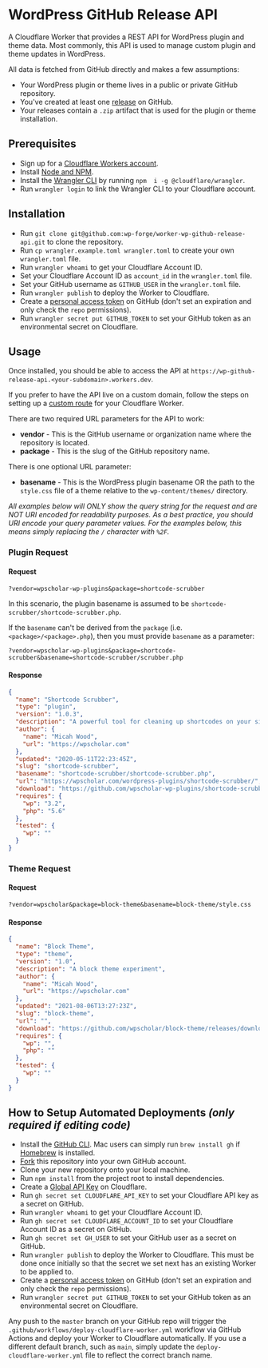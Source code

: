 # WordPress GitHub Release API

A Cloudflare Worker that provides a REST API for WordPress plugin and theme data. Most commonly, this API is used to manage custom plugin and theme updates in WordPress.

All data is fetched from GitHub directly and makes a few assumptions:

- Your WordPress plugin or theme lives in a public or private GitHub repository.
- You've created at least one [release](https://docs.github.com/en/github/administering-a-repository/releasing-projects-on-github/managing-releases-in-a-repository#creating-a-release) on GitHub.
- Your releases contain a `.zip` artifact that is used for the plugin or theme installation.

## Prerequisites

- Sign up for a [Cloudflare Workers account](https://dash.cloudflare.com/sign-up/workers).
- Install [Node and NPM](https://nodejs.org/en/download/).
- Install the [Wrangler CLI](https://developers.cloudflare.com/workers/cli-wrangler/install-update) by running `npm 
  i -g @cloudflare/wrangler`.
- Run `wrangler login` to link the Wrangler CLI to your Cloudflare account.

## Installation

- Run `git clone git@github.com:wp-forge/worker-wp-github-release-api.git` to clone the repository.
- Run `cp wrangler.example.toml wrangler.toml` to create your own `wrangler.toml` file.
- Run `wrangler whoami` to get your Cloudflare Account ID.
- Set your Cloudflare Account ID as `account_id` in the `wrangler.toml` file.
- Set your GitHub username as `GITHUB_USER` in the `wrangler.toml` file.
- Run `wrangler publish` to deploy the Worker to Cloudflare.
- Create a [personal access token](https://github.com/settings/tokens) on GitHub (don't set an expiration and only
  check the `repo` permissions).
- Run `wrangler secret put GITHUB_TOKEN` to set your GitHub token as an environmental secret on Cloudflare.

## Usage

Once installed, you should be able to access the API at `https://wp-github-release-api.<your-subdomain>.workers.dev`.

If you prefer to have the API live on a custom domain, follow the steps on setting up a [custom route](https://developers.cloudflare.com/workers/platform/routes) for your 
Cloudflare Worker.

There are two required URL parameters for the API to work:

- **vendor** - This is the GitHub username or organization name where the repository is located.
- **package** - This is the slug of the GitHub repository name.

There is one optional URL parameter:

- **basename** - This is the WordPress plugin basename OR the path to the `style.css` file of a theme relative to 
  the `wp-content/themes/` directory.

_All examples below will ONLY show the query string for the request and are NOT URI encoded for readability purposes. 
As a best practice, you should URI encode your query parameter values. For the examples below, this means simply 
replacing the `/` character with `%2F`._

### Plugin Request

#### Request
```text
?vendor=wpscholar-wp-plugins&package=shortcode-scrubber
```

In this scenario, the plugin basename is assumed to be `shortcode-scrubber/shortcode-scrubber.php`. 

If the `basename` can't be derived from the `package` (i.e. `<package>/<package>.php`), then you must provide 
`basename` 
as a parameter:

```text
?vendor=wpscholar-wp-plugins&package=shortcode-scrubber&basename=shortcode-scrubber/scrubber.php
```

#### Response
```json
{
  "name": "Shortcode Scrubber",
  "type": "plugin",
  "version": "1.0.3",
  "description": "A powerful tool for cleaning up shortcodes on your site and confidently managing plugins and themes that use shortcodes.",
  "author": {
    "name": "Micah Wood",
    "url": "https://wpscholar.com"
  },
  "updated": "2020-05-11T22:23:45Z",
  "slug": "shortcode-scrubber",
  "basename": "shortcode-scrubber/shortcode-scrubber.php",
  "url": "https://wpscholar.com/wordpress-plugins/shortcode-scrubber/",
  "download": "https://github.com/wpscholar-wp-plugins/shortcode-scrubber/releases/download/1.0.3/shortcode-scrubber.zip",
  "requires": {
    "wp": "3.2",
    "php": "5.6"
  },
  "tested": {
    "wp": ""
  }
}
```

### Theme Request

#### Request
```text
?vendor=wpscholar&package=block-theme&basename=block-theme/style.css
```

#### Response
```json
{
  "name": "Block Theme",
  "type": "theme",
  "version": "1.0",
  "description": "A block theme experiment",
  "author": {
    "name": "Micah Wood",
    "url": "https://wpscholar.com"
  },
  "updated": "2021-08-06T13:27:23Z",
  "slug": "block-theme",
  "url": "",
  "download": "https://github.com/wpscholar/block-theme/releases/download/1.0/block-theme.zip",
  "requires": {
    "wp": "",
    "php": ""
  },
  "tested": {
    "wp": ""
  }
}
```

## How to Setup Automated Deployments *(only required if editing code)*

- Install the [GitHub CLI](https://github.com/cli/cli#installation). Mac users can simply run `brew install gh` if
  [Homebrew](https://brew.sh/) is installed.
- [Fork](https://docs.github.com/en/get-started/quickstart/fork-a-repo) this repository into your own GitHub account.
- Clone your new repository onto your local machine.
- Run `npm install` from the project root to install dependencies.
- Create a [Global API Key](https://dash.cloudflare.com/profile/api-tokens) on Cloudflare.
- Run `gh secret set CLOUDFLARE_API_KEY` to set your Cloudflare API key as a secret on GitHub.
- Run `wrangler whoami` to get your Cloudflare Account ID.
- Run `gh secret set CLOUDFLARE_ACCOUNT_ID` to set your Cloudflare Account ID as a secret on GitHub.
- Run `gh secret set GH_USER` to set your GitHub user as a secret on GitHub.
- Run `wrangler publish` to deploy the Worker to Cloudflare. This must be done once initially so that the secret we 
  set next has an existing Worker to be applied to.
- Create a [personal access token](https://github.com/settings/tokens) on GitHub (don't set an expiration and only 
  check the `repo` permissions).
- Run `wrangler secret put GITHUB_TOKEN` to set your GitHub token as an environmental secret on Cloudflare.

Any push to the `master` branch on your GitHub repo will trigger the `.github/workflows/deploy-cloudflare-worker.yml` 
workflow via GitHub Actions and deploy your Worker to Cloudflare automatically. If you use a different default branch, 
such as `main`, simply update the `deploy-cloudflare-worker.yml` file to reflect the correct branch name.

